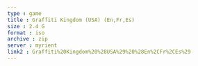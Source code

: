 ```yaml
---
type : game
title : Graffiti Kingdom (USA) (En,Fr,Es)
size : 2.4 G
format : iso
archive : zip
server : myrient
link2 : Graffiti%20Kingdom%20%28USA%29%20%28En%2CFr%2CEs%29
---
```

